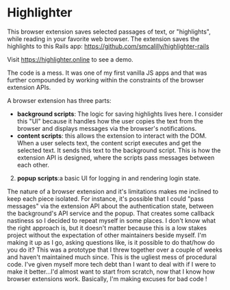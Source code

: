# Highlighter
This browser extension saves selected passages of text, or "highlights", while reading in your favorite web browser. The extension saves the highlights to this Rails app: https://github.com/smcalilly/highlighter-rails

Visit https://highlighter.online to see a demo.

The code is a mess. It was one of my first vanilla JS apps and that was further compounded by working within the constraints of the browser extension APIs. 

A browser extension has three parts:
- **background scripts**: The logic for saving highlights lives here. I consider this "UI" because it handles how the user copies the text from the browser and displays messages via the browser's notifications.
- **content scripts**: this allows the extension to interact with the DOM. When a user selects text, the content script executes and get the selected text. It sends this text to the background script. This is how the extension API is designed, where the scripts pass messages between each other.
2) **popup scripts**:a basic UI for logging in and rendering login state. 

The nature of a browser extension and it's limitations makes me inclined to keep each piece isolated. For instance, it's possible that I could "pass messages" via the extension API about the authentication state, between the background's API service and the popup. That creates some callback nastiness so I decided to repeat myself in some places. I don't know what the right approach is, but it doesn't matter because this is a low stakes project without the expectation of other maintainers beside myself. I'm making it up as I go, asking questions like, is it possible to do that/how do you do it? This was a prototype that I threw together over a couple of weeks and haven't maintained much since. This is the ugliest mess of procedural code. I've given myself more tech debt than I want to deal with if I were to make it better...I'd almost want to start from scratch, now that I know how browser extensions work. Basically, I'm making excuses for bad code !